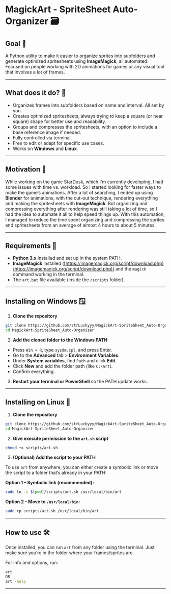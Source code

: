 
# MagickArt - SpriteSheet Auto-Organizer 🗃️

## Goal 🎯

A Python utility to make it easier to organize sprites into subfolders and generate optimized spritesheets using **ImageMagick**, all automated. Focused on people working with 2D animations for games or any visual tool that involves a lot of frames.

---

## What does it do? 👀

* Organizes frames into subfolders based on name and interval. All set by you.
* Creates optimized spritesheets, always trying to keep a square (or near square) shape for better use and readability.
* Groups and compresses the spritesheets, with an option to include a base reference image if needed.
* Fully controlled via terminal.
* Free to edit or adapt for specific use cases.
* Works on **Windows** and **Linux**.

---

## Motivation 🤔

While working on the game StarDusk, which I'm currently developing, I had some issues with time vs. workload. So I started looking for faster ways to make the game’s animations.
After a lot of searching, I ended up using **Blender** for animations, with the cut-out technique, rendering everything and making the spritesheets with **ImageMagick**.
But organizing and compressing everything after rendering was still taking a lot of time, so I had the idea to automate it all to help speed things up.
With this automation, I managed to reduce the time spent organizing and compressing the sprites and spritesheets from an average of almost 4 hours to about 5 minutes.

---

## Requirements 🛑

* **Python 3.x** installed and set up in the system PATH.
* **ImageMagick** installed ([https://imagemagick.org/script/download.php](https://imagemagick.org/script/download.php)) and the `magick` command working in the terminal.
* The `art.bat` file available (inside the `/scripts` folder).

---

## Installing on Windows 🪟

1. **Clone the repository**

```bash
git clone https://github.com/strLuckyyy/MagickArt-SpriteSheet_Auto-Organizer.git
cd MagickArt-SpriteSheet_Auto-Organizer
```

2. **Add the cloned folder to the Windows PATH**

* Press `Win + R`, type `sysdm.cpl`, and press Enter.
* Go to the **Advanced** tab > **Environment Variables**.
* Under **System variables**, find `Path` and click **Edit**.
* Click **New** and add the folder path (like `C:\Art`).
* Confirm everything.

3. **Restart your terminal or PowerShell** so the PATH update works.

---

## Installing on Linux 🐧

1. **Clone the repository**

```bash
git clone https://github.com/strLuckyyy/MagickArt-SpriteSheet_Auto-Organizer.git
cd MagickArt-SpriteSheet_Auto-Organizer
```

2. **Give execute permission to the `art.sh` script**

```bash
chmod +x scripts/art.sh
```

3. **(Optional) Add the script to your PATH**

To use `art` from anywhere, you can either create a symbolic link or move the script to a folder that’s already in your PATH:

**Option 1 – Symbolic link (recommended):**

```bash
sudo ln -s $(pwd)/scripts/art.sh /usr/local/bin/art
```

**Option 2 – Move to `/usr/local/bin`:**

```bash
sudo cp scripts/art.sh /usr/local/bin/art
```

---

## How to use 🛠️

Once installed, you can run `art` from any folder using the terminal.
Just make sure you’re in the folder where your frames/sprites are.

For info and options, run:

```bash
art
OR
art -help
```

---
